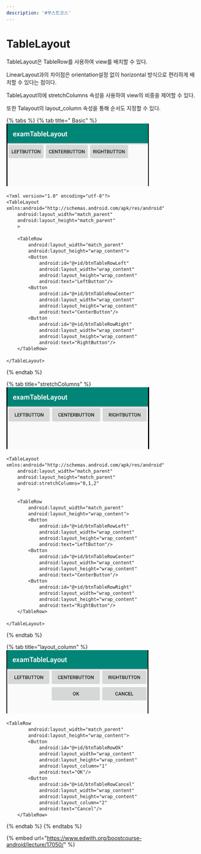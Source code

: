 ```yaml
---
description: '#부스트코스'
---
```


# TableLayout

TableLayout은 TableRow를 사용하여 view를 배치할 수 있다.

LinearLayout과의 차이점은 orientation설정 없이 horizontal 방식으로 편리하게 배치할 수 있다는 점이다.

 TableLayout의에 stretchColumns 속성을 사용하여 view의 비중을 제어할 수 있다.

또한 Talayout의 layout\_column 속성을 통해 순서도 지정할 수 있다.

{% tabs %}
{% tab title=" Basic" %}
![](../.gitbook/assets/image%20%287%29.png)

```markup
<?xml version="1.0" encoding="utf-8"?>
<TableLayout xmlns:android="http://schemas.android.com/apk/res/android"
    android:layout_width="match_parent"
    android:layout_height="match_parent"
    >

    <TableRow
        android:layout_width="match_parent"
        android:layout_height="wrap_content">
        <Button
            android:id="@+id/btnTableRowLeft"
            android:layout_width="wrap_content"
            android:layout_height="wrap_content"
            android:text="LeftButton"/>
        <Button
            android:id="@+id/btnTableRowCenter"
            android:layout_width="wrap_content"
            android:layout_height="wrap_content"
            android:text="CenterButton"/>
        <Button
            android:id="@+id/btnTableRowRight"
            android:layout_width="wrap_content"
            android:layout_height="wrap_content"
            android:text="RightButton"/>
    </TableRow>

</TableLayout>
```
{% endtab %}

{% tab title="stretchColumns" %}
![](../.gitbook/assets/image%20%288%29.png)

```markup
<TableLayout xmlns:android="http://schemas.android.com/apk/res/android"
    android:layout_width="match_parent"
    android:layout_height="match_parent"
    android:stretchColumns="0,1,2"
    >

    <TableRow
        android:layout_width="match_parent"
        android:layout_height="wrap_content">
        <Button
            android:id="@+id/btnTableRowLeft"
            android:layout_width="wrap_content"
            android:layout_height="wrap_content"
            android:text="LeftButton"/>
        <Button
            android:id="@+id/btnTableRowCenter"
            android:layout_width="wrap_content"
            android:layout_height="wrap_content"
            android:text="CenterButton"/>
        <Button
            android:id="@+id/btnTableRowRight"
            android:layout_width="wrap_content"
            android:layout_height="wrap_content"
            android:text="RightButton"/>
    </TableRow>
    
</TableLayout>
```
{% endtab %}

{% tab title="layout\_column" %}
![](../.gitbook/assets/image%20%2811%29.png)

```markup
<TableRow
        android:layout_width="match_parent"
        android:layout_height="wrap_content">
        <Button
            android:id="@+id/btnTableRowOk"
            android:layout_width="wrap_content"
            android:layout_height="wrap_content"
            android:layout_column="1"
            android:text="OK"/>
        <Button
            android:id="@+id/btnTableRowCancel"
            android:layout_width="wrap_content"
            android:layout_height="wrap_content"
            android:layout_column="2"
            android:text="Cancel"/>
    </TableRow>

```
{% endtab %}
{% endtabs %}

{% embed url="https://www.edwith.org/boostcourse-android/lecture/17050/" %}



